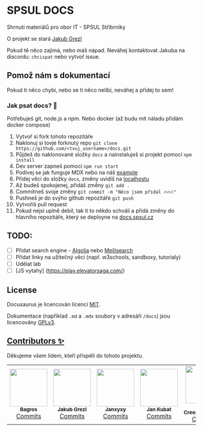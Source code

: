 # SPSUL DOCS

Shrnutí materiálů pro obor IT - SPSUL Stříbrníky

O projekt se stará [Jakub Grezl](https://github.com/jakubgrezl)

Pokud tě něco zajímá, nebo máš nápad. Neváhej kontaktovat Jakuba na discordu: `chcispat` nebo vytvoř issue.

## Pomož nám s dokumentací

Pokud ti něco chybí, nebo se ti něco nelíbí, neváhej a přidej to sem!

### Jak psat docs? 🤔

Potřebuješ git, node.js a npm. Nebo docker (až budu mít náladu přidám docker compose)

1. Vytvoř si fork tohoto repozitáře
2. Naklonuj si tovje forknutý repo `git clone https://github.com/<tvuj_username>/docs.git`
3. Půjdeš do naklonované složky `docs` a nainstaluješ si projekt pomocí `npm install`
4. Dev server zapneš pomocí `npm run start`
5. Podívej se jak funguje MDX nebo na náš [example](https://docs.spsul.cz/docs/example)
6. Přidej věci do složky `docs`, změny uvidíš na [localhostu](http://localhost:3000)
7. Až budeš spokojenej, přidáš změny `git add .`
8. Commitneš svoje změny `git commit -m "Něco jsem přidal 🔥🔥🔥"`
9. Pushneš je do svýho github repozitáře `git push`
10. Vytvoříš pull request
11. Pokud nejsi uplně debil, tak ti to někdo schválí a přidá změny do hlavního repozitáře, který se deployne na [docs.spsul.cz](https://docs.spsul.cz)

## TODO:

- [ ] Přidat search engine - [Algolia](https://www.algolia.com/) nebo [Meilisearch](https://www.meilisearch.com/)
- [ ] Přidat linky na užitečný věci (např. w3schools, sandboxy, tutorialy)
- [ ] Udělat lab
- [ ] [JS vytahy] (https://play.elevatorsaga.com/)

## License

Docusaurus je licencován licencí [MIT](./LICENSE).

Dokumentace (například `.md` a `.mdx` soubory v adresáři `/docs`) jsou licencovány [GPLv3](./LICENSE-docs).

## [Contributors ✨](https://github.com/SPSUL-DOCS/docs/graphs/contributors)

Děkujeme všem lidem, kteří přispěli do tohoto projektu.

<!-- ALL-CONTRIBUTORS-LIST:START - Do not remove or modify this section -->
<!-- prettier-ignore-start -->
<!-- markdownlint-disable -->
<table>
    <tr>
        <td align="center">
            <a href="https://github.com/losbagros">
                <img src="https://avatars.githubusercontent.com/u/45005533?v=4" width="100px;" alt="" />
                <br />
                <sub><b>Bagros</b></sub>
            </a>
            <br />
            <a href="https://github.com/SPSUL-DOCS/docs/commits?author=losbagros" title="COMMITS">Commits</a>
        </td>
        <td align="center">
            <a href="https://github.com/jakubgrezl">
                <img src="https://avatars.githubusercontent.com/u/105577864?v=4" width="100px;" alt="" />
                <br />
                <sub><b>Jakub Grezl</b></sub>
            </a>
            <br />
            <a href="https://github.com/SPSUL-DOCS/docs/commits?author=jakubgrezl" title="COMMITS">Commits</a>
        </td>
        <td align="center">
            <a href="https://github.com/janxyxy">
                <img src="https://avatars.githubusercontent.com/u/115793323?v=4" width="100px;" alt="" />
                <br />
                <sub><b>Janxyxy</b></sub>
            </a>
            <br />
            <a href="https://github.com/SPSUL-DOCS/docs/commits?author=janxyxy" title="COMMITS">Commits</a>
        </td>
        <td align="center">
            <a href="https://github.com/jankubatt">
                <img src="https://avatars.githubusercontent.com/u/43667814?v=4" width="100px;" alt="" />
                <br />
                <sub><b>Jan Kubat</b></sub>
            </a>
            <br />
            <a href="https://github.com/SPSUL-DOCS/docs/commits?author=jankubatt" title="COMMITS">Commits</a>
        </td>
        <td align="center">
            <a href="https://github.com/creeperplayer20">
                <img src="https://avatars.githubusercontent.com/u/42560781?v=4" width="100px;" alt="" />
                <br />
                <sub><b>DJ - Creeperplayer20</b></sub>
            </a>
            <br />
            <a href="https://github.com/SPSUL-DOCS/docs/commits?author=creeperplayer20" title="COMMITS">Commits</a>
        </td>
        <td align="center">
            <a href="https://github.com/lewdguri">
                <img src="https://avatars.githubusercontent.com/u/135473548?v=4" width="100px;" alt="" />
                <br />
                <sub><b>gurian</b></sub>
            </a>
            <br />
            <a href="https://github.com/SPSUL-DOCS/docs/commits/master/?author=lewdguri" title="COMMITS">Commits</a>
        </td>
    </tr>
</table>

<!-- markdownlint-restore -->
<!-- prettier-ignore-end -->

<!-- ALL-CONTRIBUTORS-LIST:END -->
